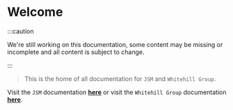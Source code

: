 # Welcome

:::caution

We're still working on this documentation, some content may be missing or incomplete and all content is subject to change.

:::

> This is the home of all documentation for `JSM` and `Whitehill Group`.

Visit the `JSM` documentation [**here**](./jsm) or visit the `Whitehill Group` documentation [**here**](./whitehill).